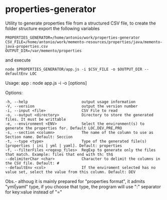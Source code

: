 # properties-generator #

Utility to generate properties file from a structured CSV file, to create the folder structure export the following variables

```
PROPERTIES_GENERATOR=/home/antonio/work/properties-generator
CSV_FILE=/home/antonio/work/memento-resources/properties/java/memento-java-properties.csv
OUTPUT_DIR=/var/memento/properties
```

and execute 

```
node $PROPERTIES_GENERATOR/app.js -i $CSV_FILE -o $OUTPUT_DIR --defaultEnv LOC
```

  Usage: app : node app.js -i <file> -o <directory> [options]

  Options:

    -h, --help                        output usage information
    -V, --version                     output the version number
    -i, --input <file>                CSV File to read
    -o, --output <directory>          Directory to store the generated files. It must be writtable
    -e, --environment <ENV>           Select the environment(s) to generate the properties for. Default LOC,DEV,PRE,PRO
    -s, --section <column>            The name of the column to use as Section name. Default: Seccion
    -t, --type <type>                 Type of the generated file(s) [properties | ini | yml | yaml]. Default: properties
    -f, --filterFiles <regexp_files>  RegExp to generate only the files that match. Example: files that end with th: th$
    --delimiterChar <char>            Character to delimit the columns in the CSV file. Default: #
    --defaultEnv <col>                If the enviroment selected has no value set, select the value from this column. Default: DEV
    
Obs.- althoug it is mainly prepared for "properties format", it admits "yml|yaml" type, if you choose that type, the program will use ":" separator for key:value instead of "="
